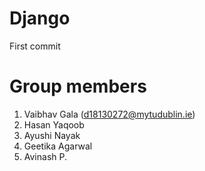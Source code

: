 # Django
 First commit
 
# Group members

1. Vaibhav Gala (d18130272@mytudublin.ie)
2. Hasan Yaqoob
3. Ayushi Nayak
4. Geetika Agarwal
5. Avinash P.


